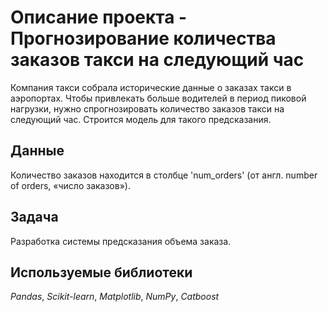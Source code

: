 # Описание проекта - Прогнозирование количества заказов такси на следующий час

Компания такси собрала исторические данные о заказах такси в аэропортах.
Чтобы привлекать больше водителей в период пиковой нагрузки, нужно спрогнозировать количество заказов такси на следующий час. Строится модель для такого предсказания.

## Данные

Количество заказов находится в столбце 'num_orders' (от англ. number of orders, «число заказов»).

## Задача

Разработка системы предсказания объема заказа.

## Используемые библиотеки
*Pandas*, *Scikit-learn*, *Matplotlib*, *NumPy*, *Catboost*
